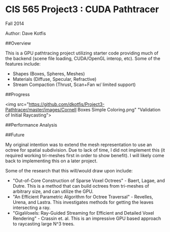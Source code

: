 CIS 565 Project3 : CUDA Pathtracer
===================

Fall 2014

Author: Dave Kotfis

##Overview

This is a GPU pathtracing project utilizing starter code providing much of the backend (scene file loading, CUDA/OpenGL interop, etc). Some of the features include:
- Shapes (Boxes, Spheres, Meshes)
- Materials (Diffuse, Specular, Refractive)
- Stream Compaction (Thrust, Scan+Fan w/ limited support)

##Progress

<img src="https://github.com/dkotfis/Project3-Pathtracer/master/images/Cornell Boxes Simple Coloring.png" "Validation of Initial Raycasting">

##Performance Analysis

##Future

My original intention was to extend the mesh representation to use an octree for spatial subdivision. Due to lack of time, I did not implement this (it required working tri-meshes first in order to show benefit). I will likely come back to implementing this on a later project.

Some of the research that this will/would draw upon include:
- "Out-of-Core Construction of Sparse Voxel Octrees" - Baert, Lagae, and Dutre. This is a method that can build octrees from tri-meshes of arbitrary size, and can utilize the GPU. 
- "An Efficient Parametric Algorithm for Octree Traversal" - Revelles, Urena, and Lastra. This investigates methods for getting the leaves intersecting a ray.
- "GigaVoxels: Ray-Guided Streaming for Efficient and Detailed Voxel Rendering" - Crassin et. al. This is an impressive GPU based approach to raycasting large N^3 trees.

